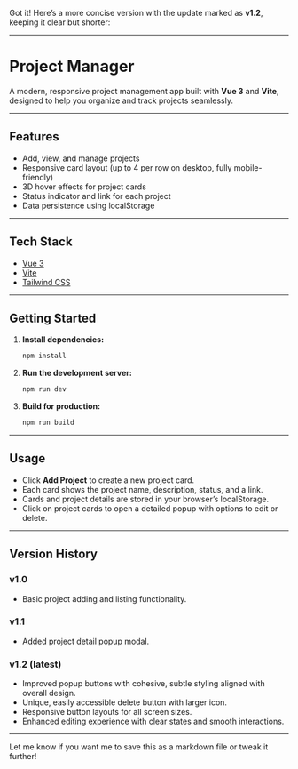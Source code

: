 Got it! Here’s a more concise version with the update marked as **v1.2**, keeping it clear but shorter:

---

# Project Manager

A modern, responsive project management app built with **Vue 3** and **Vite**, designed to help you organize and track projects seamlessly.

---

## Features

- Add, view, and manage projects
- Responsive card layout (up to 4 per row on desktop, fully mobile-friendly)
- 3D hover effects for project cards
- Status indicator and link for each project
- Data persistence using localStorage

---

## Tech Stack

- [Vue 3](https://vuejs.org/)
- [Vite](https://vitejs.dev/)
- [Tailwind CSS](https://tailwindcss.com/)

---

## Getting Started

1. **Install dependencies:**

   ```sh
   npm install
   ```

2. **Run the development server:**

   ```sh
   npm run dev
   ```

3. **Build for production:**

   ```sh
   npm run build
   ```

---

## Usage

- Click **Add Project** to create a new project card.
- Each card shows the project name, description, status, and a link.
- Cards and project details are stored in your browser’s localStorage.
- Click on project cards to open a detailed popup with options to edit or delete.

---

## Version History

### v1.0

- Basic project adding and listing functionality.

### v1.1

- Added project detail popup modal.

### v1.2 (latest)

- Improved popup buttons with cohesive, subtle styling aligned with overall design.
- Unique, easily accessible delete button with larger icon.
- Responsive button layouts for all screen sizes.
- Enhanced editing experience with clear states and smooth interactions.

---

Let me know if you want me to save this as a markdown file or tweak it further!
